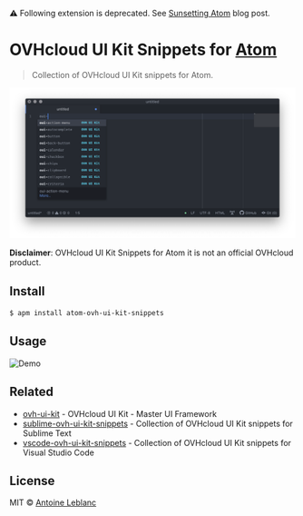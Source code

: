 :warning: Following extension is deprecated. See [Sunsetting Atom](https://github.blog/2022-06-08-sunsetting-atom/) blog post.

# OVHcloud UI Kit Snippets for [Atom](https://atom.io)

> Collection of OVHcloud UI Kit snippets for Atom.

[![OVHcloud UI Kit documentation](media/screenshot.png)](https://ovh.github.io/ovh-ui-kit/)

**Disclaimer**: OVHcloud UI Kit Snippets for Atom it is not an official OVHcloud product.

## Install

```sh
$ apm install atom-ovh-ui-kit-snippets
```

## Usage

![Demo](media/record.gif)

## Related

* [ovh-ui-kit](https://github.com/ovh/ovh-ui-kit) - OVHcloud UI Kit - Master UI Framework
* [sublime-ovh-ui-kit-snippets](https://github.com/antleblanc/sublime-ovh-ui-kit-snippets) - Collection of OVHcloud UI Kit snippets for Sublime Text
* [vscode-ovh-ui-kit-snippets](https://github.com/antleblanc/vscode-ovh-ui-kit-snippets) - Collection of OVHcloud UI Kit snippets for Visual Studio Code

## License

MIT © [Antoine Leblanc](https://antleblanc.com)

